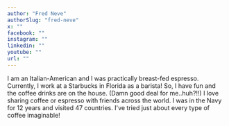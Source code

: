 ```yaml
---
author: "Fred Neve"
authorSlug: "fred-neve"
x: ""
facebook: ""
instagram: ""
linkedin: ""
youtube: ""
url: ""
---
```


I am an Italian-American and I was practically breast-fed espresso. Currently, I work at a Starbucks in Florida as a barista! So, I have fun and the coffee drinks are on the house. (Damn good deal for me..huh?!!) I love sharing coffee or espresso with friends across the world. I was in the Navy for 12 years and visited 47 countries. I've tried just about every type of coffee imaginable!
